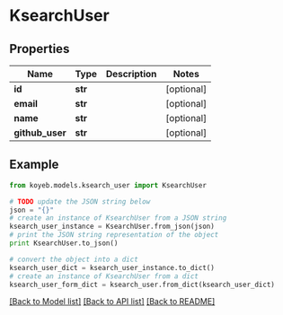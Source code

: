 # KsearchUser


## Properties
Name | Type | Description | Notes
------------ | ------------- | ------------- | -------------
**id** | **str** |  | [optional] 
**email** | **str** |  | [optional] 
**name** | **str** |  | [optional] 
**github_user** | **str** |  | [optional] 

## Example

```python
from koyeb.models.ksearch_user import KsearchUser

# TODO update the JSON string below
json = "{}"
# create an instance of KsearchUser from a JSON string
ksearch_user_instance = KsearchUser.from_json(json)
# print the JSON string representation of the object
print KsearchUser.to_json()

# convert the object into a dict
ksearch_user_dict = ksearch_user_instance.to_dict()
# create an instance of KsearchUser from a dict
ksearch_user_form_dict = ksearch_user.from_dict(ksearch_user_dict)
```
[[Back to Model list]](../README.md#documentation-for-models) [[Back to API list]](../README.md#documentation-for-api-endpoints) [[Back to README]](../README.md)


